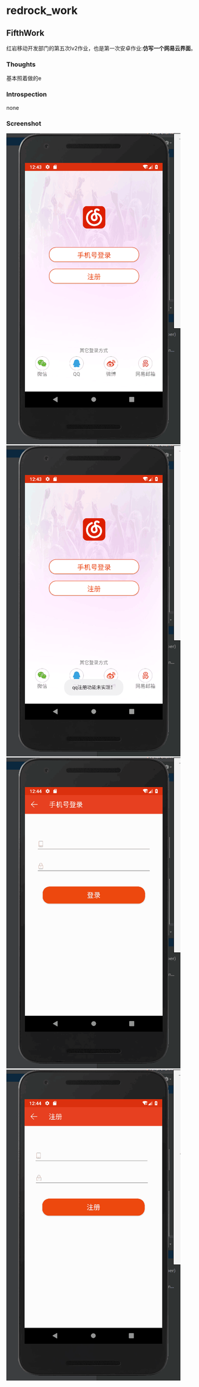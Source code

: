# redrock_work
## FifthWork
红岩移动开发部门的第五次lv2作业，也是第一次安卓作业:**仿写一个网易云界面**。   
### Thoughts  
基本照着做的e  
### Introspection
none  
### Screenshot
![Image text](https://github.com/Frankozay/NeteaseSurface/raw/master/Screenshot/4.png)  
![Image text](https://github.com/Frankozay/NeteaseSurface/raw/master/Screenshot/3.png)  
![Image text](https://github.com/Frankozay/NeteaseSurface/raw/master/Screenshot/2.png)  
![Image text](https://github.com/Frankozay/NeteaseSurface/raw/master/Screenshot/1.png)  
